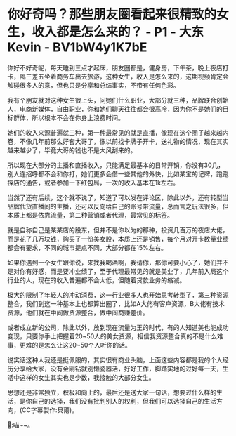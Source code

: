 # 你好奇吗？那些朋友圈看起来很精致的女生，收入都是怎么来的？ - P1 - 大东Kevin - BV1bW4y1K7bE

你好不好奇呢，每天睡到三点才起床，朋友圈都是，健身房，下午茶，晚上夜店打卡，隔三差五坐着商务车出去旅游，这种女生，收入是怎么来的，这期视频肯定会触碰很多人的意，但也只是分享和总结事实，不带有任何色彩。

我有个朋友就对这种女生很上头，问她们什么职业，大部分就三种，品牌联合创始人，电商新媒体，自由职业，你和她们聊天往往都会很高冷，因为你不是她们的目标群体，所以根本不会在你身上浪费时间。

她们的收入来源普遍就三种，第一种最常见的就是直播，像现在这个圈子越来越内卷，不像几年前那么好套大哥了，像以前找卡牌子开卡，送礼物的情况，现在其实越来越少了，毕竟大哥的钱也不是大风刮来的。

所以现在大部分的主播和直播收入，只能满足最基本的日常开销，你没有30几，别人连招呼都不会和你打，她们更多会借一些其他的外快，比如某宝的记牌，跑跑探店的通告，或者参加一下红包局，一次的收入基本在1k左右。

当然了还有后续，这个就不说了，知道了可以发在评论区，除此以外，还有转型当品牌代货直播间的主播，还可以反向给自己的账号带流量，总而言之玩法很多，但本质上都是依靠流量，第二种营销或者代理，最常见的标签。

就是自称自己是某某店的股东，但并不是你以为的那种，投资几百万的夜店大佬，而是花了几万块钱，购买了一份美女股，本质上还是销售，每个月对开卡数量业绩都会有要求，不同的城市提点不同，大部分都在15%左右。

如果你遇到一个女生跟你说，来找我喝酒啊，我请你，那你可要小心了，她们并不是对你有好感，而是要冲业绩了，至于代理最常见的就是美业了，几年前入局这个行业的人，现在的收入普遍都不会太低，但随着贷款业务的缩减。

极大的限制了年轻人的冲动消费，这一行业很多人也开始思考转型了，第三种资源整合，我们到这一种基本上也都算出圈了，比如A大佬有客户资源，B大佬有技术资源，他们就在中间做资源整合，做中间商赚差价。

或者成立新的公司，除此以外，放到现在流量为王的时代，有的人知道美也能成功变现，只要你手上把握着20~50人的美女资源，相信我资源整合真的不是什么难事，更难的是怎么让这20~50个人听你的话。

说实话这种人我还是挺佩服的，其实很有商业头脑，上面这些内容都是我的个人经历分享给大家，没有金刚钻就别懒瓷器活，好好工作，脚踏实地的过好每一天，生活中这样的女生其实也是少数，我接触的大部分女生。

思想还是非常独立，积极和向上的，最后还是送大家一句话，想要过什么样的生活，是你自己的选择，我们没有批判别人的权利，但我们可以选择自己的生活方向，(CC字幕製作:貝爾)。

🐰:喵~~。